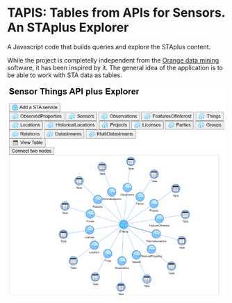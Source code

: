 # TAPIS: Tables from APIs for Sensors. An STAplus Explorer
A Javascript code that builds queries and explore the STAplus content. 

While the project is completelly independent from the [Orange data mining](https://orangedatamining.com/) software, it has been inspired by it. The general idea of the application is to be able to work with STA data as tables.

 ![STA Plus Explorer](STAplusExplorer.png)
